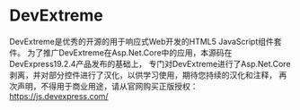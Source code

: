 # DevExtreme
 DevExtreme是优秀的开源的用于响应式Web开发的HTML5 JavaScript组件套件。 为了推广DevExtreme在Asp.Net.Core中的应用，本源码在DevExpress19.2.4产品发布的基础上， 专门对DevExtreme进行了Asp.Net.Core剥离，并对部分控件进行了汉化，以供学习使用，期待您持续的汉化和注释， 再次声明，不得用于商业用途，请从官网购买正版授权：https://js.devexpress.com/
